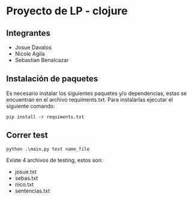 # Proyecto de LP - clojure

## Integrantes
- Josue Davalos
- Nicole Agila
- Sebastian Benalcazar

## Instalación de paquetes
Es necesario instalar los siguientes paquetes y/o dependencias, estas se encuentran en el archivo requiments.txt. Para instalarlas ejecutar el siguiente comando:

```
pip install -r requiments.txt
```
## Correr test
```
python .\main.py test name_file
```
Existe 4 archivos de testing, estos son:
- josue.txt
- sebas.txt
- nico.txt
- sentencias.txt
